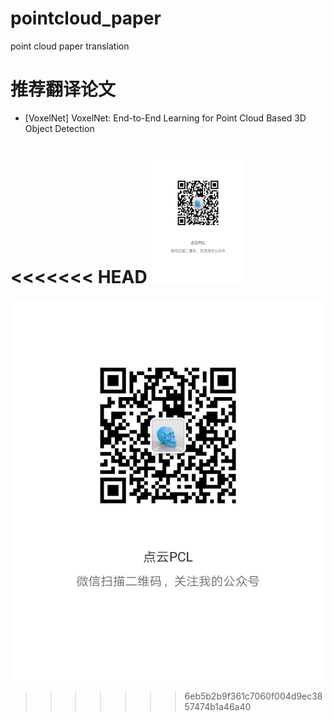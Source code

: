 # pointcloud_paper
point cloud paper translation

# 推荐翻译论文
- [VoxelNet] VoxelNet: End-to-End Learning for Point Cloud Based 3D Object Detection

<<<<<<< HEAD
<img src="https://github.com/dianyunPCL/pointcloud_paper/blob/master/WechatAccounts.jpg" width="150" height="200" alt="Official Accounts"/>
=======

![Official Accounts](https://github.com/dianyunPCL/pointcloud_paper/blob/master/WechatAccounts.jpg)
>>>>>>> 6eb5b2b9f361c7060f004d9ec3857474b1a46a40
